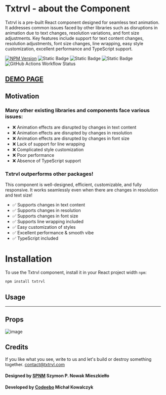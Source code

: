 # Txtrvl - about the Component
Txtrvl is a pre-built React component designed for seamless text animation. It addresses common issues faced by other libraries such as disruptions in animation due to text changes, resolution variations, and font size adjustments. Key features include support for text content changes, resolution adjustments, font size changes, line wrapping, easy style customization, excellent performance and TypeScript support.

[![NPM Version](https://img.shields.io/npm/v/txtrvl?logo=npm&color=e02a1d&link=https%3A%2F%2Fwww.npmjs.com%2Fpackage%2Ftxtrvl)](https://www.npmjs.com/package/txtrvl) ![Static Badge](https://img.shields.io/badge/license-MIT-purple) ![Static Badge](https://img.shields.io/badge/react-%3E%3D%2016.17.0-61dbfb?logo=react) ![Static Badge](https://img.shields.io/badge/lang-typescript-0b52b0?logo=typescript) ![GitHub Actions Workflow Status](https://img.shields.io/github/actions/workflow/status/michalkowalczyk/Txtrvl/npm-publish.yml)

## [DEMO PAGE](https://txtrvl.com/)


## Motivation
### Many other existing libraries and components face various issues:

- ❌ Animation effects are disrupted by changes in text content
- ❌ Animation effects are disrupted by changes in resolution
- ❌ Animation effects are disrupted by changes in font size
- ❌ Lack of support for line wrapping
- ❌ Complicated style customization
- ❌ Poor performance
- ❌ Absence of TypeScript support

### Txtrvl outperforms other packages!
This component is well-designed, efficient, customizable, and fully responsive. It works seamlessly even when there are changes in resolution and text size!

- ✅ Supports changes in text content
- ✅ Supports changes in resolution
- ✅ Supports changes in font size
- ✅ Supports line wrapping included
- ✅ Easy customization of styles
- ✅ Excellent performance & smooth vibe
- ✅ TypeScript included

# Installation
To use the Txtrvl component, install it in your React project width `npm`:
```bash
npm install txtrvl
```

## Usage


___
## Props
![image](https://github.com/MichalKowalczyk/Txtrvl/assets/17525378/50faf7cc-77d8-4acd-8d63-c364ba77d522)


## Credits
If you like what you see, write to us and let's build or destroy something together.
[contact@txtrvl.com](mailto:contact@txtrvl.com)

#### Designed by [SPNM](https://www.spnm.pl) Szymon P. Nowak Mieszkiełło
#### Developed by [Codeebo](https://codeebo.pl) Michał Kowalczyk
